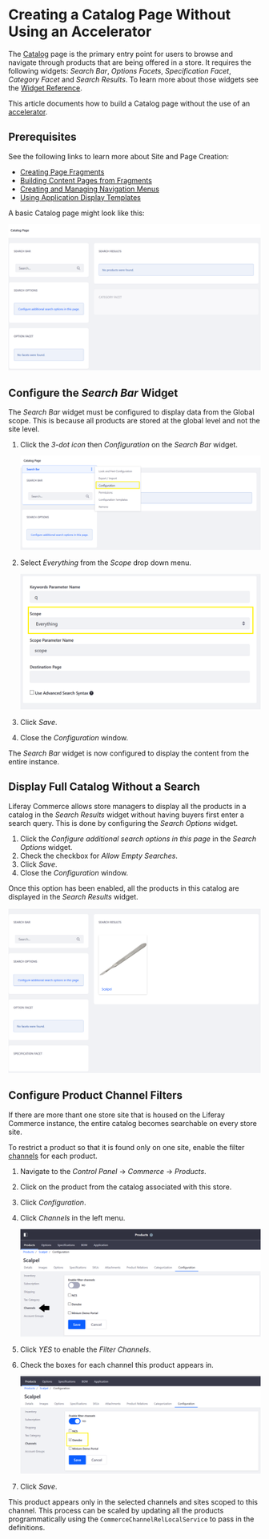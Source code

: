 # Creating a Catalog Page Without Using an Accelerator

The [Catalog](../catalog/README.md) page is the primary entry point for users to browse and navigate through products that are being offered in a store. It requires the following widgets: _Search Bar_, _Options Facets_, _Specification Facet_, _Category Facet_ and _Search Results_. To learn more about those widgets see the [Widget Reference](../widget-reference/README.md).

This article documents how to build a Catalog page without the use of an [accelerator](../../../getting-started/accelerators/README.md).

## Prerequisites

See the following links to learn more about Site and Page Creation:

* [Creating Page Fragments](https://help.liferay.com/hc/en-us/articles/360018171331-Creating-Page-Fragments)
* [Building Content Pages from Fragments](https://help.liferay.com/hc/en-us/articles/360018171351-Building-Content-Pages-from-Fragments-)
* [Creating and Managing Navigation Menus](https://help.liferay.com/hc/en-us/articles/360018171531-Creating-and-Managing-Navigation-Menus)
* [Using Application Display Templates](https://help.liferay.com/hc/en-us/articles/360017892632-Styling-Widgets-with-Application-Display-Templates)

A basic Catalog page might look like this:

![Blank Catalog Page](./images/02.png)

## Configure the _Search Bar_ Widget

The _Search Bar_ widget must be configured to display data from the Global scope. This is because all products are stored at the global level and not the site level.

1. Click the _3-dot icon_ then _Configuration_ on the _Search Bar_ widget.

    ![Search Bar Configuration](./images/03.png)

1. Select _Everything_ from the _Scope_ drop down menu.

    ![Everything scope](./images/04.png)

1. Click _Save_.
1. Close the _Configuration_ window.

The _Search Bar_ widget is now configured to display the content from the entire instance.

## Display Full Catalog Without a Search

Liferay Commerce allows store managers to display all the products in a catalog in the _Search Results_ widget without having buyers first enter a search query. This is done by configuring the _Search Options_ widget.

1. Click the _Configure additional search options in this page_ in the _Search Options_ widget.
1. Check the checkbox for _Allow Empty Searches_.
1. Click _Save_.
1. Close the _Configuration_ window.

Once this option has been enabled, all the products in this catalog are displayed in the _Search Results_ widget.

![Empty Search](./images/01.png)

## Configure Product Channel Filters

If there are more thant one store site that is housed on the Liferay Commerce instance, the entire catalog becomes searchable on every store site.

To restrict a product so that it is found only on one site, enable the filter [channels](../../../catalog/creating-and-managing-products/channels/introduction-to-channels/README.md) for each product.

1. Navigate to the _Control Panel_ → _Commerce_ → _Products_.
1. Click on the product from the catalog associated with this store.
1. Click _Configuration_.
1. Click _Channels_ in the left menu.

    ![Channels](./images/05.png)

1. Click _YES_ to enable the _Filter Channels_.
1. Check the boxes for each channel this product appears in.

    ![Selected Channel](./images/06.png)

1. Click _Save_.

This product appears only in the selected channels and sites scoped to this channel. This process can be scaled by updating all the products programmatically using the `CommerceChannelRelLocalService` to pass in the definitions.
